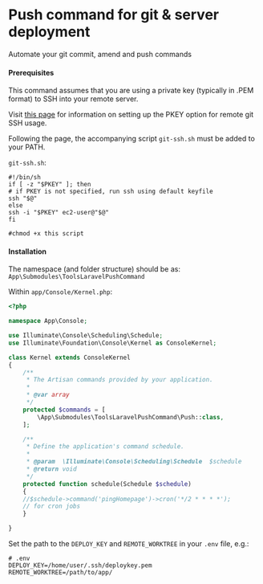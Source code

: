 # Push command for git & server deployment
Automate your git commit, amend and push commands

#### Prerequisites
This command assumes that you are using a private key (typically in .PEM format) to SSH into your remote server.

Visit [this page](https://alvinabad.wordpress.com/2013/03/23/how-to-specify-an-ssh-key-file-with-the-git-command/) for information on setting up the PKEY option for remote git SSH usage.

Following the page, the accompanying script `git-ssh.sh` must be added to your PATH.

`git-ssh.sh`:
```Shell
#!/bin/sh
if [ -z "$PKEY" ]; then
# if PKEY is not specified, run ssh using default keyfile
ssh "$@"
else
ssh -i "$PKEY" ec2-user@"$@"
fi

#chmod +x this script
```

#### Installation
The namespace (and folder structure) should be as: `App\Submodules\ToolsLaravelPushCommand`

Within `app/Console/Kernel.php`:
```PHP
<?php

namespace App\Console;

use Illuminate\Console\Scheduling\Schedule;
use Illuminate\Foundation\Console\Kernel as ConsoleKernel;

class Kernel extends ConsoleKernel
{
    /**
     * The Artisan commands provided by your application.
     *
     * @var array
     */
    protected $commands = [
        \App\Submodules\ToolsLaravelPushCommand\Push::class,
    ];

    /**
     * Define the application's command schedule.
     *
     * @param  \Illuminate\Console\Scheduling\Schedule  $schedule
     * @return void
     */
    protected function schedule(Schedule $schedule)
    {
	//$schedule->command('pingHomepage')->cron('*/2 * * * *');
	// for cron jobs
    }

}
```

Set the path to the `DEPLOY_KEY` and `REMOTE_WORKTREE` in your `.env` file, e.g.:
```Shell
# .env
DEPLOY_KEY=/home/user/.ssh/deploykey.pem
REMOTE_WORKTREE=/path/to/app/
```
